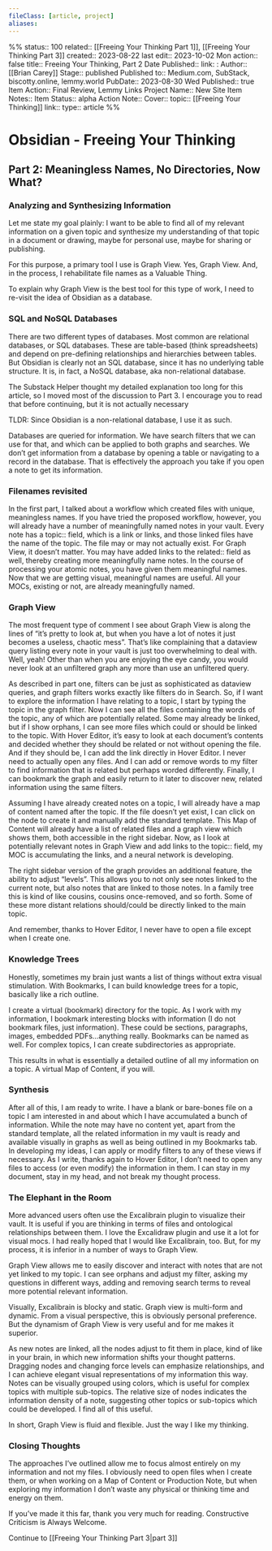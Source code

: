```yaml
---
fileClass: [article, project]
aliases: 
---
```

%%
status:: 100
related:: [[Freeing Your Thinking Part 1]], [[Freeing Your Thinking Part 3]]
created:: 2023-08-22
last edit:: 2023-10-02 Mon
action:: false
title:: Freeing Your Thinking, Part 2
Date Published::
link: :
Author:: [[Brian Carey]]
Stage:: published
Published to:: Medium.com, SubStack, biscotty.online, lemmy.world
PubDate:: 2023-08-30 Wed
Published:: true
Item Action:: Final Review, Lemmy Links
Project Name:: New Site
Item Notes:: 
Item Status:: alpha
Action Note:: 
Cover::
topic:: [[Freeing Your Thinking]]
link:: 
type:: article
%%
# Obsidian - Freeing Your Thinking

## Part 2: Meaningless Names, No Directories, Now What?

### Analyzing and Synthesizing Information

Let me state my goal plainly: I want to be able to find all of my relevant information on a given topic and synthesize my understanding of that topic in a document or drawing, maybe for personal use, maybe for sharing or publishing.

For this purpose, a primary tool I use is Graph View. Yes, Graph View. And, in the process, I rehabilitate file names as a Valuable Thing.

To explain why Graph View is the best tool for this type of work, I need to re-visit the idea of Obsidian as a database.

### SQL and NoSQL Databases

There are two different types of databases. Most common are relational databases, or SQL databases. These are table-based (think spreadsheets) and depend on pre-defining relationships and hierarchies between tables. But Obsidian is clearly not an SQL database, since it has no underlying table structure. It is, in fact, a NoSQL database, aka non-relational database.

The Substack Helper thought my detailed explanation too long for this article, so I moved most of the discussion to Part 3. I encourage you to read that before continuing, but it is not actually necessary

TLDR: Since Obsidian is a non-relational database, I use it as such.

Databases are queried for information. We have search filters that we can use for that, and which can be applied to both graphs and searches. We don’t get information from a database by opening a table or navigating to a record in the database. That is effectively the approach you take if you open a note to get its information.

### Filenames revisited

In the first part, I talked about a workflow which created files with unique, meaningless names. If you have tried the proposed workflow, however, you will already have a number of meaningfully named notes in your vault. Every note has a topic:: field, which is a link or links, and those linked files have the name of the topic. The file may or may not actually exist. For Graph View, it doesn’t matter. You may have added links to the related:: field as well, thereby creating more meaningfully name notes. In the course of processing your atomic notes, you have given them meaningful names. Now that we are getting visual, meaningful names are useful. All your MOCs, existing or not, are already meaningfully named.

### Graph View

The most frequent type of comment I see about Graph View is along the lines of “it’s pretty to look at, but when you have a lot of notes it just becomes a useless, chaotic mess”. That’s like complaining that a dataview query listing every note in your vault is just too overwhelming to deal with. Well, yeah! Other than when you are enjoying the eye candy, you would never look at an unfiltered graph any more than use an unfiltered query.

As described in part one, filters can be just as sophisticated as dataview queries, and graph filters works exactly like filters do in Search. So, if I want to explore the information I have relating to a topic, I start by typing the topic in the graph filter. Now I can see all the files containing the words of the topic, any of which are potentially related. Some may already be linked, but if I show orphans, I can see more files which could or should be linked to the topic. With Hover Editor, it’s easy to look at each document’s contents and decided whether they should be related or not without opening the file. And if they should be, I can add the link directly in Hover Editor. I never need to actually open any files. And I can add or remove words to my filter to find information that is related but perhaps worded differently. Finally, I can bookmark the graph and easily return to it later to discover new, related information using the same filters.

Assuming I have already created notes on a topic, I will already have a map of content named after the topic. If the file doesn’t yet exist, I can click on the node to create it and manually add the standard template. This Map of Content will already have a list of related files and a graph view which shows them, both accessible in the right sidebar. Now, as I look at potentially relevant notes in Graph View and add links to the topic:: field, my MOC is accumulating the links, and a neural network is developing.

The right sidebar version of the graph provides an additional feature, the ability to adjust “levels”. This allows you to not only see notes linked to the current note, but also notes that are linked to those notes. In a family tree this is kind of like cousins, cousins once-removed, and so forth. Some of these more distant relations should/could be directly linked to the main topic.

And remember, thanks to Hover Editor, I never have to open a file except when I create one.

### Knowledge Trees

Honestly, sometimes my brain just wants a list of things without extra visual stimulation. With Bookmarks, I can build knowledge trees for a topic, basically like a rich outline.

I create a virtual (bookmark) directory for the topic. As I work with my information, I bookmark interesting blocks with information (I do not bookmark files, just information). These could be sections, paragraphs, images, embedded PDFs…anything really. Bookmarks can be named as well. For complex topics, I can create subdirectories as appropriate.

This results in what is essentially a detailed outline of all my information on a topic. A virtual Map of Content, if you will.

### Synthesis

After all of this, I am ready to write. I have a blank or bare-bones file on a topic I am interested in and about which I have accumulated a bunch of information. While the note may have no content yet, apart from the standard template, all the related information in my vault is ready and available visually in graphs as well as being outlined in my Bookmarks tab. In developing my ideas, I can apply or modify filters to any of these views if necessary. As I write, thanks again to Hover Editor, I don’t need to open any files to access (or even modify) the information in them. I can stay in my document, stay in my head, and not break my thought process.

### The Elephant in the Room

More advanced users often use the Excalibrain plugin to visualize their vault. It is useful if you are thinking in terms of files and ontological relationships between them. I love the Excalidraw plugin and use it a lot for visual mocs. I had really hoped that I would like Excalibrain, too. But, for my process, it is inferior in a number of ways to Graph View.

Graph View allows me to easily discover and interact with notes that are not yet linked to my topic. I can see orphans and adjust my filter, asking my questions in different ways, adding and removing search terms to reveal more potential relevant information.

Visually, Excalibrain is blocky and static. Graph view is multi-form and dynamic. From a visual perspective, this is obviously personal preference. But the dynamism of Graph View is very useful and for me makes it superior.

As new notes are linked, all the nodes adjust to fit them in place, kind of like in your brain, in which new information shifts your thought patterns. Dragging nodes and changing force levels can emphasize relationships, and I can achieve elegant visual representations of my information this way. Notes can be visually grouped using colors, which is useful for complex topics with multiple sub-topics. The relative size of nodes indicates the information density of a note, suggesting other topics or sub-topics which could be developed. I find all of this useful.

In short, Graph View is fluid and flexible. Just the way I like my thinking.

### Closing Thoughts

The approaches I’ve outlined allow me to focus almost entirely on my information and not my files. I obviously need to open files when I create them, or when working on a Map of Content or Production Note, but when exploring my information I don’t waste any physical or thinking time and energy on them.

If you’ve made it this far, thank you very much for reading. Constructive Criticism is Always Welcome.

Continue to [[Freeing Your Thinking Part 3|part 3]]



